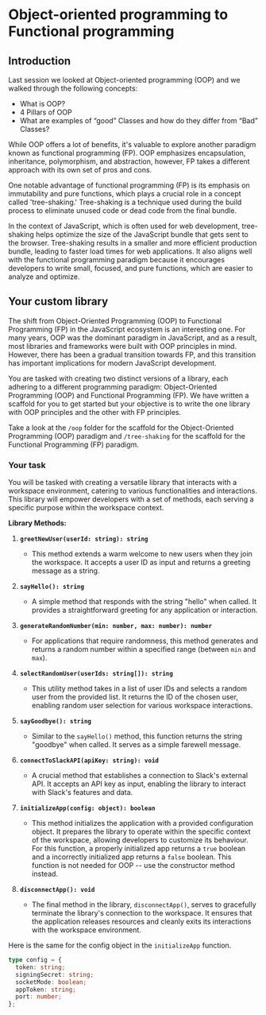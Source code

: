 # Object-oriented programming to Functional programming

## Introduction

Last session we looked at Object-oriented programming (OOP) and we walked through the following concepts:

- What is OOP?
- 4 Pillars of OOP
- What are examples of “good” Classes and how do they differ from “Bad” Classes?

While OOP offers a lot of benefits, it's valuable to explore another paradigm known as functional programming (FP). OOP emphasizes encapsulation, inheritance, polymorphism, and abstraction, however, FP takes a different approach with its own set of pros and cons.

One notable advantage of functional programming (FP) is its emphasis on immutability and pure functions, which plays a crucial role in a concept called 'tree-shaking.' Tree-shaking is a technique used during the build process to eliminate unused code or dead code from the final bundle.

In the context of JavaScript, which is often used for web development, tree-shaking helps optimize the size of the JavaScript bundle that gets sent to the browser. Tree-shaking results in a smaller and more efficient production bundle, leading to faster load times for web applications. It also aligns well with the functional programming paradigm because it encourages developers to write small, focused, and pure functions, which are easier to analyze and optimize.

## Your custom library

The shift from Object-Oriented Programming (OOP) to Functional Programming (FP) in the JavaScript ecosystem is an interesting one. For many years, OOP was the dominant paradigm in JavaScript, and as a result, most libraries and frameworks were built with OOP principles in mind. However, there has been a gradual transition towards FP, and this transition has important implications for modern JavaScript development.

You are tasked with creating two distinct versions of a library, each adhering to a different programming paradigm: Object-Oriented Programming (OOP) and Functional Programming (FP). We have written a scaffold for you to get started but your objective is to write the one library with OOP principles and the other with FP principles.

Take a look at the `/oop` folder for the scaffold for the Object-Oriented Programming (OOP) paradigm and `/tree-shaking` for the scaffold for the Functional Programming (FP) paradigm.

### Your task

You will be tasked with creating a versatile library that interacts with a workspace environment, catering to various functionalities and interactions. This library will empower developers with a set of methods, each serving a specific purpose within the workspace context.

**Library Methods:**

1. **`greetNewUser(userId: string): string`**

   - This method extends a warm welcome to new users when they join the workspace. It accepts a user ID as input and returns a greeting message as a string.

2. **`sayHello(): string`**

   - A simple method that responds with the string "hello" when called. It provides a straightforward greeting for any application or interaction.

3. **`generateRandomNumber(min: number, max: number): number`**

   - For applications that require randomness, this method generates and returns a random number within a specified range (between `min` and `max`).

4. **`selectRandomUser(userIds: string[]): string`**

   - This utility method takes in a list of user IDs and selects a random user from the provided list. It returns the ID of the chosen user, enabling random user selection for various workspace interactions.

5. **`sayGoodbye(): string`**

   - Similar to the `sayHello()` method, this function returns the string "goodbye" when called. It serves as a simple farewell message.

6. **`connectToSlackAPI(apiKey: string): void`**

   - A crucial method that establishes a connection to Slack's external API. It accepts an API key as input, enabling the library to interact with Slack's features and data.

7. **`initializeApp(config: object): boolean`**

   - This method initializes the application with a provided configuration object. It prepares the library to operate within the specific context of the workspace, allowing developers to customize its behaviour. For this function, a properly initialized app returns a `true` boolean and a incorrectly initialized app returns a `false` boolean. This function is not needed for OOP -- use the constructor method instead.

8. **`disconnectApp(): void`**
   - The final method in the library, `disconnectApp()`, serves to gracefully terminate the library's connection to the workspace. It ensures that the application releases resources and cleanly exits its interactions with the workspace environment.

Here is the same for the config object in the `initializeApp` function.

```ts
type config = {
  token: string;
  signingSecret: string;
  socketMode: boolean;
  appToken: string;
  port: number;
};
```
